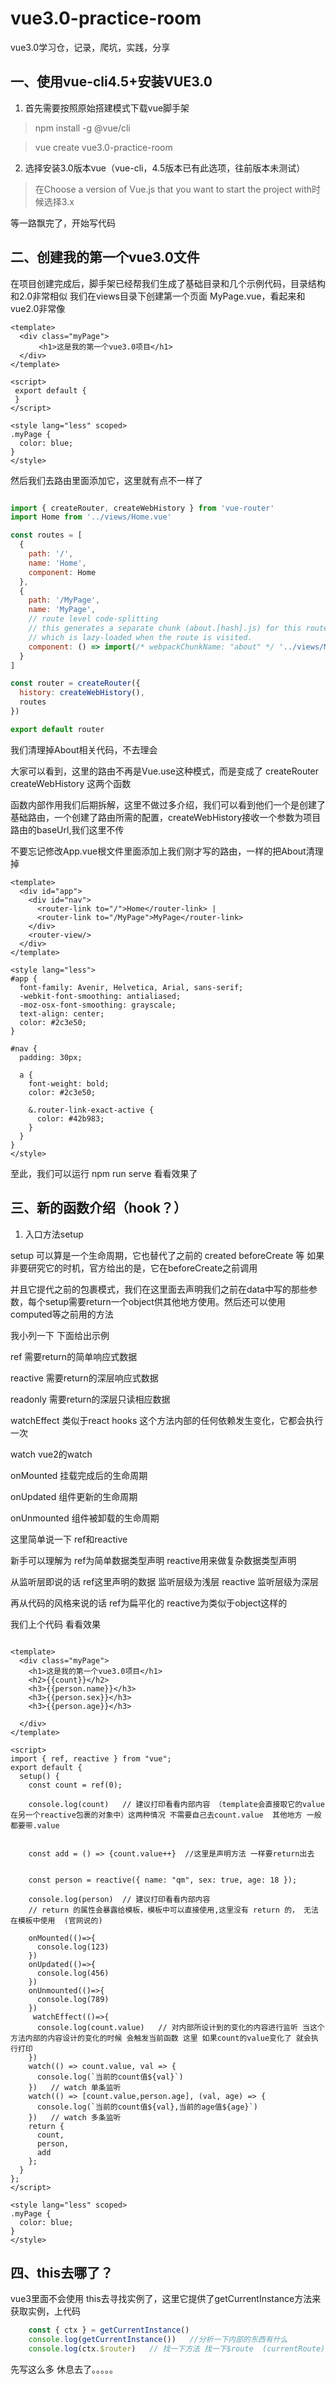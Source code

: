 # vue3.0-practice-room
vue3.0学习仓，记录，爬坑，实践，分享

## 一、使用vue-cli4.5+安装VUE3.0

1. 首先需要按照原始搭建模式下载vue脚手架

> npm install -g @vue/cli

> vue create vue3.0-practice-room

2. 选择安装3.0版本vue（vue-cli，4.5版本已有此选项，往前版本未测试）

> 在Choose a version of Vue.js that you want to start the project with时候选择3.x

等一路飘完了，开始写代码

## 二、创建我的第一个vue3.0文件
在项目创建完成后，脚手架已经帮我们生成了基础目录和几个示例代码，目录结构和2.0非常相似
我们在views目录下创建第一个页面 MyPage.vue，看起来和vue2.0非常像
```vue
<template>
  <div class="myPage">
　　   <h1>这是我的第一个vue3.0项目</h1>
  </div>
</template>

<script>
 export default {
 }
</script>

<style lang="less" scoped>
.myPage {
  color: blue;
}
</style>

```

然后我们去路由里面添加它，这里就有点不一样了

```js

import { createRouter, createWebHistory } from 'vue-router'
import Home from '../views/Home.vue'

const routes = [
  {
    path: '/',
    name: 'Home',
    component: Home
  },
  {
    path: '/MyPage',
    name: 'MyPage',
    // route level code-splitting
    // this generates a separate chunk (about.[hash].js) for this route
    // which is lazy-loaded when the route is visited.
    component: () => import(/* webpackChunkName: "about" */ '../views/MyPage.vue')
  }
]

const router = createRouter({
  history: createWebHistory(),
  routes
})

export default router

```
我们清理掉About相关代码，不去理会

大家可以看到，这里的路由不再是Vue.use这种模式，而是变成了 createRouter createWebHistory 这两个函数

函数内部作用我们后期拆解，这里不做过多介绍，我们可以看到他们一个是创建了基础路由，一个创建了路由所需的配置，createWebHistory接收一个参数为项目路由的baseUrl,我们这里不传


不要忘记修改App.vue根文件里面添加上我们刚才写的路由，一样的把About清理掉

```vue
<template>
  <div id="app">
    <div id="nav">
      <router-link to="/">Home</router-link> |
      <router-link to="/MyPage">MyPage</router-link>
    </div>
    <router-view/>
  </div>
</template>

<style lang="less">
#app {
  font-family: Avenir, Helvetica, Arial, sans-serif;
  -webkit-font-smoothing: antialiased;
  -moz-osx-font-smoothing: grayscale;
  text-align: center;
  color: #2c3e50;
}

#nav {
  padding: 30px;

  a {
    font-weight: bold;
    color: #2c3e50;

    &.router-link-exact-active {
      color: #42b983;
    }
  }
}
</style>

```

至此，我们可以运行 npm run serve 看看效果了


## 三、新的函数介绍（hook？）

1. 入口方法setup

setup 可以算是一个生命周期，它也替代了之前的 created beforeCreate 等 如果非要研究它的时机，官方给出的是，它在beforeCreate之前调用

并且它提代之前的包裹模式，我们在这里面去声明我们之前在data中写的那些参数，每个setup需要return一个object供其他地方使用。然后还可以使用computed等之前用的方法

我小列一下 下面给出示例

ref 需要return的简单响应式数据

reactive 需要return的深层响应式数据

readonly 需要return的深层只读相应数据

watchEffect 类似于react hooks 这个方法内部的任何依赖发生变化，它都会执行一次

watch vue2的watch

onMounted  挂载完成后的生命周期

onUpdated  组件更新的生命周期

onUnmounted 组件被卸载的生命周期

这里简单说一下 ref和reactive

新手可以理解为 ref为简单数据类型声明 reactive用来做复杂数据类型声明 

从监听层即说的话  ref这里声明的数据 监听层级为浅层  reactive 监听层级为深层

再从代码的风格来说的话 ref为扁平化的 reactive为类似于object这样的

我们上个代码 看看效果

```vue

<template>
  <div class="myPage">
    <h1>这是我的第一个vue3.0项目</h1>
    <h2>{{count}}</h2>
    <h3>{{person.name}}</h3>
    <h3>{{person.sex}}</h3>
    <h3>{{person.age}}</h3>

  </div>
</template>

<script>
import { ref, reactive } from "vue";
export default {
  setup() {
    const count = ref(0);

    console.log(count)   // 建议打印看看内部内容 （template会直接取它的value 在另一个reactive包裹的对象中）这两种情况 不需要自己去count.value  其他地方 一般都要带.value


    const add = () => {count.value++}  //这里是声明方法 一样要return出去


    const person = reactive({ name: "qm", sex: true, age: 18 });

    console.log(person)  // 建议打印看看内部内容
    // return 的属性会暴露给模板，模板中可以直接使用,这里没有 return 的， 无法在模板中使用  (官网说的)

    onMounted(()=>{
      console.log(123)
    })
    onUpdated(()=>{
      console.log(456)
    })
    onUnmounted(()=>{
      console.log(789)
    })
     watchEffect(()=>{
      console.log(count.value)   // 对内部所设计到的变化的内容进行监听 当这个方法内部的内容设计的变化的时候 会触发当前函数 这里 如果count的value变化了 就会执行打印
    })
    watch(() => count.value, val => {
      console.log(`当前的count值${val}`)
    })   // watch 单条监听
    watch(() => [count.value,person.age], (val, age) => {
      console.log(`当前的count值${val},当前的age值${age}`)
    })   // watch 多条监听
    return {
      count,
      person,
      add
    };
  }
};
</script>

<style lang="less" scoped>
.myPage {
  color: blue;
}
</style>

```

## 四、this去哪了？
vue3里面不会使用 this去寻找实例了，这里它提供了getCurrentInstance方法来获取实例，上代码

```javascript
    const { ctx } = getCurrentInstance()
    console.log(getCurrentInstance())   //分析一下内部的东西有什么
    console.log(ctx.$router)   // 找一下方法 找一下$route  (currentRoute)   $router 和 $route 就和以前一样用法了
```
先写这么多 休息去了。。。。。